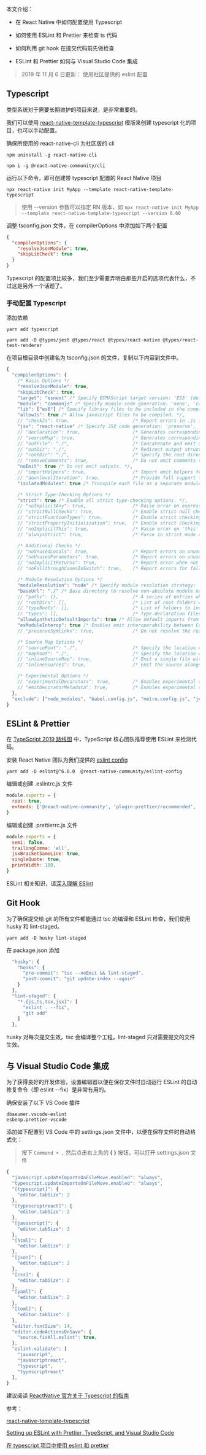 本文介绍：

- 在 React Native 中如何配置使用 Typescript

- 如何使用 ESLint 和 Prettier 来检查 ts 代码

- 如何利用 git hook 在提交代码前先做检查

- ESLint 和 Prettier 如何与 Visual Studio Code 集成

> 2019 年 11 月 6 日更新： 使用社区提供的 eslint 配置

## Typescript

类型系统对于需要长期维护的项目来说，是非常重要的。

我们可以使用 [react-native-template-typescript](https://github.com/react-native-community/react-native-template-typescript) 模版来创建 typescript 化的项目，也可以手动配置。

确保所使用的 react-native-cli 为社区版的 cli

```
npm uninstall -g react-native-cli
```

```
npm i -g @react-native-community/cli
```

运行以下命令，即可创建带 typescript 配置的 React Native 项目

```
npx react-native init MyApp --template react-native-template-typescript
```

> 使用 --version 参数可以指定 RN 版本，如 `npx react-native init MyApp --template react-native-template-typescript --version 0.60`

调整 tsconfig.json 文件，在 compilerOptions 中添加如下两个配置

```json
{
  "compilerOptions": {
    "resolveJsonModule": true,
    "skipLibCheck": true
  }
}
```

Typescript 的配置项比较多，我们至少需要弄明白那些开启的选项代表什么，不过这是另外一个话题了。

### 手动配置 Typescript

添加依赖

```
yarn add typescript
```

```
yarn add -D @types/jest @types/react @types/react-native @types/react-test-renderer
```

在项目根目录中创建名为 tsconfig.json 的文件，复制以下内容到文件中。

```js
{
  "compilerOptions": {
    /* Basic Options */
    "resolveJsonModule": true,
    "skipLibCheck": true,
    "target": "esnext" /* Specify ECMAScript target version: 'ES3' (default), 'ES5', 'ES2015', 'ES2016', 'ES2017','ES2018' or 'ESNEXT'. */,
    "module": "commonjs" /* Specify module code generation: 'none', 'commonjs', 'amd', 'system', 'umd', 'es2015', or 'ESNext'. */,
    "lib": ["es6"] /* Specify library files to be included in the compilation. */,
    "allowJs": true /* Allow javascript files to be compiled. */,
    // "checkJs": true,                       /* Report errors in .js files. */
    "jsx": "react-native" /* Specify JSX code generation: 'preserve', 'react-native', or 'react'. */,
    // "declaration": true,                   /* Generates corresponding '.d.ts' file. */
    // "sourceMap": true,                     /* Generates corresponding '.map' file. */
    // "outFile": "./",                       /* Concatenate and emit output to single file. */
    // "outDir": "./",                        /* Redirect output structure to the directory. */
    // "rootDir": "./",                       /* Specify the root directory of input files. Use to control the output directory structure with --outDir. */
    // "removeComments": true,                /* Do not emit comments to output. */
    "noEmit": true /* Do not emit outputs. */,
    // "importHelpers": true,                 /* Import emit helpers from 'tslib'. */
    // "downlevelIteration": true,            /* Provide full support for iterables in 'for-of', spread, and destructuring when targeting 'ES5' or 'ES3'. */
    "isolatedModules": true /* Transpile each file as a separate module (similar to 'ts.transpileModule'). */,

    /* Strict Type-Checking Options */
    "strict": true /* Enable all strict type-checking options. */,
    // "noImplicitAny": true,                 /* Raise error on expressions and declarations with an implied 'any' type. */
    // "strictNullChecks": true,              /* Enable strict null checks. */
    // "strictFunctionTypes": true,           /* Enable strict checking of function types. */
    // "strictPropertyInitialization": true,  /* Enable strict checking of property initialization in classes. */
    // "noImplicitThis": true,                /* Raise error on 'this' expressions with an implied 'any' type. */
    // "alwaysStrict": true,                  /* Parse in strict mode and emit "use strict" for each source file. */

    /* Additional Checks */
    // "noUnusedLocals": true,                /* Report errors on unused locals. */
    // "noUnusedParameters": true,            /* Report errors on unused parameters. */
    // "noImplicitReturns": true,             /* Report error when not all code paths in function return a value. */
    // "noFallthroughCasesInSwitch": true,    /* Report errors for fallthrough cases in switch statement. */

    /* Module Resolution Options */
    "moduleResolution": "node" /* Specify module resolution strategy: 'node' (Node.js) or 'classic' (TypeScript pre-1.6). */,
    "baseUrl": "./" /* Base directory to resolve non-absolute module names. */,
    // "paths": {},                           /* A series of entries which re-map imports to lookup locations relative to the 'baseUrl'. */
    // "rootDirs": [],                        /* List of root folders whose combined content represents the structure of the project at runtime. */
    // "typeRoots": [],                       /* List of folders to include type definitions from. */
    // "types": [],                           /* Type declaration files to be included in compilation. */
    "allowSyntheticDefaultImports": true /* Allow default imports from modules with no default export. This does not affect code emit, just typechecking. */,
    "esModuleInterop": true /* Enables emit interoperability between CommonJS and ES Modules via creation of namespace objects for all imports. Implies 'allowSyntheticDefaultImports'. */
    // "preserveSymlinks": true,              /* Do not resolve the real path of symlinks. */

    /* Source Map Options */
    // "sourceRoot": "./",                    /* Specify the location where debugger should locate TypeScript files instead of source locations. */
    // "mapRoot": "./",                       /* Specify the location where debugger should locate map files instead of generated locations. */
    // "inlineSourceMap": true,               /* Emit a single file with source maps instead of having a separate file. */
    // "inlineSources": true,                 /* Emit the source alongside the sourcemaps within a single file; requires '--inlineSourceMap' or '--sourceMap' to be set. */

    /* Experimental Options */
    // "experimentalDecorators": true,        /* Enables experimental support for ES7 decorators. */
    // "emitDecoratorMetadata": true,         /* Enables experimental support for emitting type metadata for decorators. */
  },
  "exclude": ["node_modules", "babel.config.js", "metro.config.js", "jest.config.js"]
}
```

## ESLint & Prettier

在 [TypeScript 2019 路线图](https://github.com/Microsoft/TypeScript/issues/29288#developer-productivity-tools-and-integration) 中，TypeScript 核心团队推荐使用 ESLint 来检测代码。

安装 React Native 团队为我们提供的 [eslint config](https://github.com/facebook/react-native/blob/master/packages/eslint-config-react-native-community/index.js)

```
yarn add -D eslint@^6.0.0  @react-native-community/eslint-config
```

编辑或创建 .eslintrc.js 文件

```js
module.exports = {
  root: true,
  extends: ['@react-native-community', 'plugin:prettier/recommended', 'prettier/react'],
}
```

编辑或创建 .prettierrc.js 文件

```js
module.exports = {
  semi: false,
  trailingComma: 'all',
  jsxBracketSameLine: true,
  singleQuote: true,
  printWidth: 100,
}
```

ESLint 相关知识，请[深入理解 ESlint](https://juejin.im/post/5d3d3a685188257206519148)

## Git Hook

为了确保提交给 git 的所有文件都能通过 tsc 的编译和 ESLint 检查，我们使用 husky 和 lint-staged。

```shell
yarn add -D husky lint-staged
```

在 package.json 添加

```js
  "husky": {
    "hooks": {
      "pre-commit": "tsc --noEmit && lint-staged",
      "post-commit": "git update-index --again"
    }
  },
  "lint-staged": {
    "*.{js,ts,tsx,jsx}": [
      "eslint . --fix",
      "git add"
    ]
  },
```

husky 对每次提交生效，tsc 会编译整个工程，lint-staged 只对需要提交的文件生效。

## 与 Visual Studio Code 集成

为了获得良好的开发体验，设置编辑器以便在保存文件时自动运行 ESLint 的自动修复命令（即 eslint --fix）是非常有用的。

确保安装了以下 VS Code 插件

```
dbaeumer.vscode-eslint
esbenp.prettier-vscode
```

添加如下配置到 VS Code 中的 settings.json 文件中，以便在保存文件时自动格式化：

> 按下 `Command + ,` 然后点击右上角的 **{ }** 按钮，可以打开 settings.json 文件

```js
{
  "javascript.updateImportsOnFileMove.enabled": "always",
  "typescript.updateImportsOnFileMove.enabled": "always",
  "[typescript]": {
    "editor.tabSize": 2
  },
  "[typescriptreact]": {
    "editor.tabSize": 2
  },
  "[javascript]": {
    "editor.tabSize": 2
  },
  "[html]": {
    "editor.tabSize": 2
  },
  "[json]": {
    "editor.tabSize": 2
  },
  "[css]": {
    "editor.tabSize": 2
  },
  "[yaml]": {
    "editor.tabSize": 2
  },
  "[toml]": {
    "editor.tabSize": 2
  },
  "editor.fontSize": 14,
  "editor.codeActionsOnSave": {
    "source.fixAll.eslint": true,
  },
  "eslint.validate": [
    "javascript",
    "javascriptreact",
    "typescript",
    "typescriptreact"
  ],
}
```

建议阅读 [ReactNative 官方关于 Typescript 的指南](http://facebook.github.io/react-native/docs/typescript)

参考：

[react-native-template-typescript](https://github.com/emin93/react-native-template-typescript)

[Setting up ESLint with Prettier, TypeScript, and Visual Studio Code](https://levelup.gitconnected.com/setting-up-eslint-with-prettier-typescript-and-visual-studio-code-d113bbec9857)

[在 typescript 项目中使用 eslint 和 prettier](https://dev.to/robertcoopercode/using-eslint-and-prettier-in-a-typescript-project-53jb)
